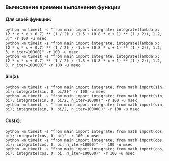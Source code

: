 ### Вычисление времени выполнения функции

#### Для своей функции:

```python -m timeit -s "from main import integrate; integrate(lambda x: (2 * x * x + 0.7) ** (1 / 2) / (1.5 + (0.8 * x + 1) ** (1 / 2)), 1.2, 3)" -r 100 -u msec```  
```python -m timeit -s "from main import integrate; integrate(lambda x: (2 * x * x + 0.7) ** (1 / 2) / (1.5 + (0.8 * x + 1) ** (1 / 2)), 1.2, 3, n_iter=10000)" -r 100 -u msec```  
```python -m timeit -s "from main import integrate; integrate(lambda x: (2 * x * x + 0.7) ** (1 / 2) / (1.5 + (0.8 * x + 1) ** (1 / 2)), 1.2, 3, n_iter=100000)" -r 100 -u msec```  

#### Sin(x):

```python -m timeit -s "from main import integrate; from math import(sin, pi); integrate(sin, 0, pi/2)" -r 100 -u msec```  
```python -m timeit -s "from main import integrate; from math import(sin, pi); integrate(sin, 0, pi/2, n_iter=10000)" -r 100 -u msec```  
```python -m timeit -s "from main import integrate; from math import(sin, pi); integrate(sin, 0, pi/2, n_iter=100000)" -r 100 -u msec```  

#### Cos(x):

```python -m timeit -s "from main import integrate; from math import(cos, pi); integrate(cos, 0, pi)" -r 100 -u msec```  
```python -m timeit -s "from main import integrate; from math import(cos, pi); integrate(cos, 0, pi, n_iter=10000)" -r 100 -u msec```  
```python -m timeit -s "from main import integrate; from math import(cos, pi); integrate(cos, 0, pi, n_iter=100000)" -r 100 -u msec```  